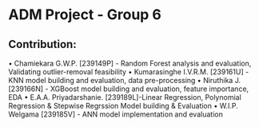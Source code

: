 # ADM Project - Group 6

## Contribution:

• Chamiekara G.W.P. [239149P]  - Random Forest analysis and evaluation, Validating outlier-removal feasibility
• Kumarasinghe I.V.R.M. [239161U] - KNN model building and evaluation, data pre-processing
• Niruthika J. [239166N] - XGBoost model building and evaluation, feature importance, EDA
• E.A.A. Priyadarshanie. [239189L]-Linear Regression, Polynomial Regression &  Stepwise Regrssion Model building  & Evaluation
• W.I.P. Welgama [239185V] - ANN model implementation and evaluation
